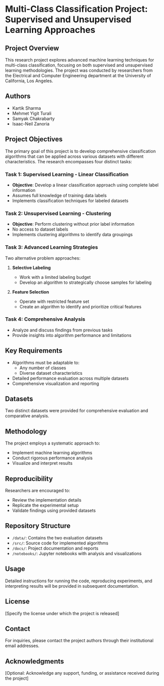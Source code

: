 # Multi-Class Classification Project: Supervised and Unsupervised Learning Approaches

## Project Overview

This research project explores advanced machine learning techniques for multi-class classification, focusing on both supervised and unsupervised learning methodologies. The project was conducted by researchers from the Electrical and Computer Engineering department at the University of California, Los Angeles.

## Authors

- Kartik Sharma
- Mehmet Yigit Turali
- Samyak Chakrabarty
- Isaac-Neil Zanoria

## Project Objectives

The primary goal of this project is to develop comprehensive classification algorithms that can be applied across various datasets with different characteristics. The research encompasses four distinct tasks:

### Task 1: Supervised Learning - Linear Classification
- **Objective**: Develop a linear classification approach using complete label information
- Assumes full knowledge of training data labels
- Implements classification techniques for labeled datasets

### Task 2: Unsupervised Learning - Clustering
- **Objective**: Perform clustering without prior label information
- No access to dataset labels
- Implements clustering algorithms to identify data groupings

### Task 3: Advanced Learning Strategies
Two alternative problem approaches:
1. **Selective Labeling**
   - Work with a limited labeling budget
   - Develop an algorithm to strategically choose samples for labeling

2. **Feature Selection**
   - Operate with restricted feature set
   - Create an algorithm to identify and prioritize critical features

### Task 4: Comprehensive Analysis
- Analyze and discuss findings from previous tasks
- Provide insights into algorithm performance and limitations

## Key Requirements

- Algorithms must be adaptable to:
  - Any number of classes
  - Diverse dataset characteristics
- Detailed performance evaluation across multiple datasets
- Comprehensive visualization and reporting

## Datasets

Two distinct datasets were provided for comprehensive evaluation and comparative analysis.

## Methodology

The project employs a systematic approach to:
- Implement machine learning algorithms
- Conduct rigorous performance analysis
- Visualize and interpret results

## Reproducibility

Researchers are encouraged to:
- Review the implementation details
- Replicate the experimental setup
- Validate findings using provided datasets

## Repository Structure

- `/data/`: Contains the two evaluation datasets
- `/src/`: Source code for implemented algorithms
- `/docs/`: Project documentation and reports
- `/notebooks/`: Jupyter notebooks with analysis and visualizations

## Usage

Detailed instructions for running the code, reproducing experiments, and interpreting results will be provided in subsequent documentation.

## License

[Specify the license under which the project is released]

## Contact

For inquiries, please contact the project authors through their institutional email addresses.

## Acknowledgments

[Optional: Acknowledge any support, funding, or assistance received during the project]

